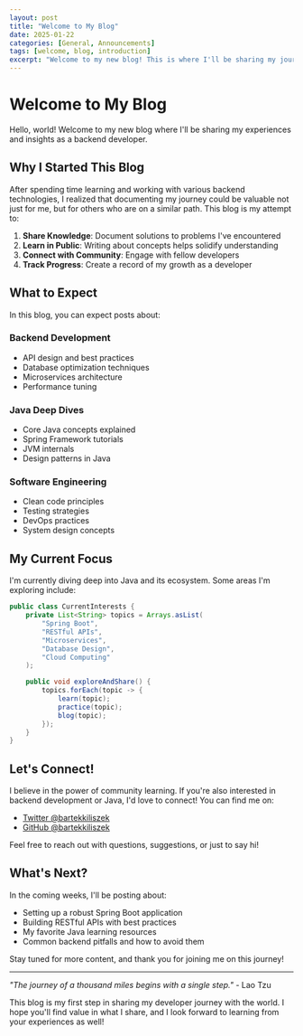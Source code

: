 ```yaml
---
layout: post
title: "Welcome to My Blog"
date: 2025-01-22
categories: [General, Announcements]
tags: [welcome, blog, introduction]
excerpt: "Welcome to my new blog! This is where I'll be sharing my journey as a backend developer, exploring Java, and discussing various aspects of software engineering."
---
```


# Welcome to My Blog

Hello, world! Welcome to my new blog where I'll be sharing my experiences and insights as a backend developer.

## Why I Started This Blog

After spending time learning and working with various backend technologies, I realized that documenting my journey could be valuable not just for me, but for others who are on a similar path. This blog is my attempt to:

1. **Share Knowledge**: Document solutions to problems I've encountered
2. **Learn in Public**: Writing about concepts helps solidify understanding
3. **Connect with Community**: Engage with fellow developers
4. **Track Progress**: Create a record of my growth as a developer

## What to Expect

In this blog, you can expect posts about:

### Backend Development
- API design and best practices
- Database optimization techniques
- Microservices architecture
- Performance tuning

### Java Deep Dives
- Core Java concepts explained
- Spring Framework tutorials
- JVM internals
- Design patterns in Java

### Software Engineering
- Clean code principles
- Testing strategies
- DevOps practices
- System design concepts

## My Current Focus

I'm currently diving deep into Java and its ecosystem. Some areas I'm exploring include:

```java
public class CurrentInterests {
    private List<String> topics = Arrays.asList(
        "Spring Boot",
        "RESTful APIs",
        "Microservices",
        "Database Design",
        "Cloud Computing"
    );

    public void exploreAndShare() {
        topics.forEach(topic -> {
            learn(topic);
            practice(topic);
            blog(topic);
        });
    }
}
```

## Let's Connect!

I believe in the power of community learning. If you're also interested in backend development or Java, I'd love to connect! You can find me on:

- [Twitter @bartekkiliszek](https://twitter.com/bartekkiliszek)
- [GitHub @bartekkiliszek](https://github.com/bartekkiliszek)

Feel free to reach out with questions, suggestions, or just to say hi!

## What's Next?

In the coming weeks, I'll be posting about:
- Setting up a robust Spring Boot application
- Building RESTful APIs with best practices
- My favorite Java learning resources
- Common backend pitfalls and how to avoid them

Stay tuned for more content, and thank you for joining me on this journey!

---

*"The journey of a thousand miles begins with a single step."* - Lao Tzu

This blog is my first step in sharing my developer journey with the world. I hope you'll find value in what I share, and I look forward to learning from your experiences as well!